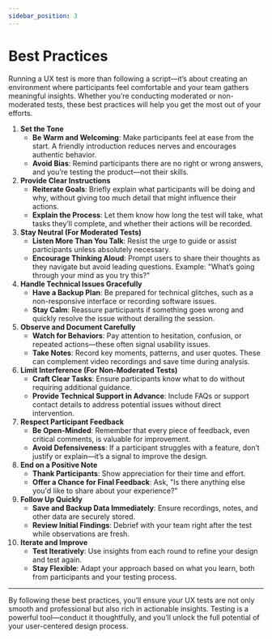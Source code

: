 ```yaml
---
sidebar_position: 3
---
```


# Best Practices

Running a UX test is more than following a script—it’s about creating an environment where participants feel comfortable and your team gathers meaningful insights. Whether you’re conducting moderated or non-moderated tests, these best practices will help you get the most out of your efforts.

1. **Set the Tone**
      * **Be Warm and Welcoming**: Make participants feel at ease from the start. A friendly introduction reduces nerves and encourages authentic behavior.
      * **Avoid Bias**: Remind participants there are no right or wrong answers, and you’re testing the product—not their skills.
2. **Provide Clear Instructions**
      * **Reiterate Goals**: Briefly explain what participants will be doing and why, without giving too much detail that might influence their actions.
      * **Explain the Process**: Let them know how long the test will take, what tasks they’ll complete, and whether their actions will be recorded.
3. **Stay Neutral (For Moderated Tests)**
      * **Listen More Than You Talk**: Resist the urge to guide or assist participants unless absolutely necessary.
      * **Encourage Thinking Aloud**: Prompt users to share their thoughts as they navigate but avoid leading questions. Example: "What’s going through your mind as you try this?"
4. **Handle Technical Issues Gracefully**
      * **Have a Backup Plan**: Be prepared for technical glitches, such as a non-responsive interface or recording software issues.
      * **Stay Calm**: Reassure participants if something goes wrong and quickly resolve the issue without derailing the session.
5. **Observe and Document Carefully**
      * **Watch for Behaviors**: Pay attention to hesitation, confusion, or repeated actions—these often signal usability issues.
      * **Take Notes**: Record key moments, patterns, and user quotes. These can complement video recordings and save time during analysis.
6. **Limit Interference (For Non-Moderated Tests)**
      * **Craft Clear Tasks**: Ensure participants know what to do without requiring additional guidance.
      * **Provide Technical Support in Advance**: Include FAQs or support contact details to address potential issues without direct intervention.
7. **Respect Participant Feedback**
      * **Be Open-Minded**: Remember that every piece of feedback, even critical comments, is valuable for improvement.
      * **Avoid Defensiveness**: If a participant struggles with a feature, don’t justify or explain—it’s a signal to improve the design.
8. **End on a Positive Note**
      * **Thank Participants**: Show appreciation for their time and effort.
      * **Offer a Chance for Final Feedback**: Ask, "Is there anything else you'd like to share about your experience?"
9. **Follow Up Quickly**
      * **Save and Backup Data Immediately**: Ensure recordings, notes, and other data are securely stored.
      * **Review Initial Findings**: Debrief with your team right after the test while observations are fresh.
10. **Iterate and Improve**
      * **Test Iteratively**: Use insights from each round to refine your design and test again.
      * **Stay Flexible**: Adapt your approach based on what you learn, both from participants and your testing process.

---
By following these best practices, you’ll ensure your UX tests are not only smooth and professional but also rich in actionable insights. Testing is a powerful tool—conduct it thoughtfully, and you’ll unlock the full potential of your user-centered design process.
